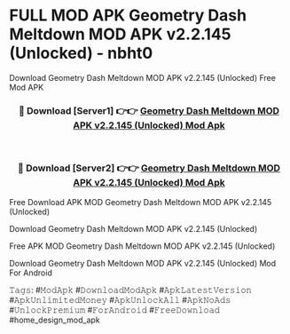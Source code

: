 # FULL MOD APK Geometry Dash Meltdown MOD APK v2.2.145 (Unlocked) - nbht0
Download Geometry Dash Meltdown MOD APK v2.2.145 (Unlocked) Free Mod APK

<div align="center">
<h3>🔴 Download [Server1] 👉👉 <a href="https://apk-comot.site?title=Geometry_Dash_Meltdown_MOD_APK_v2.2.145_(Unlocked)">Geometry Dash Meltdown MOD APK v2.2.145 (Unlocked) Mod Apk</a></h3><br>

<h3>🔴 Download [Server2] 👉👉 <a href="https://apk-comot.site?title=Geometry_Dash_Meltdown_MOD_APK_v2.2.145_(Unlocked)">Geometry Dash Meltdown MOD APK v2.2.145 (Unlocked) Mod Apk</a></h3>
</div>


Free Download APK MOD Geometry Dash Meltdown MOD APK v2.2.145 (Unlocked)

Download Geometry Dash Meltdown MOD APK v2.2.145 (Unlocked) 

Free APK MOD Geometry Dash Meltdown MOD APK v2.2.145 (Unlocked) 

Download Geometry Dash Meltdown MOD APK v2.2.145 (Unlocked) Mod For Android

𝚃𝚊𝚐𝚜: #𝙼𝚘𝚍𝙰𝚙𝚔 #𝙳𝚘𝚠𝚗𝚕𝚘𝚊𝚍𝙼𝚘𝚍𝙰𝚙𝚔 #𝙰𝚙𝚔𝙻𝚊𝚝𝚎𝚜𝚝𝚅𝚎𝚛𝚜𝚒𝚘𝚗 #𝙰𝚙𝚔𝚄𝚗𝚕𝚒𝚖𝚒𝚝𝚎𝚍𝙼𝚘𝚗𝚎𝚢 #𝙰𝚙𝚔𝚄𝚗𝚕𝚘𝚌𝚔𝙰𝚕𝚕 #𝙰𝚙𝚔𝙽𝚘𝙰𝚍𝚜 #𝚄𝚗𝚕𝚘𝚌𝚔𝙿𝚛𝚎𝚖𝚒𝚞𝚖 #𝙵𝚘𝚛𝙰𝚗𝚍𝚛𝚘𝚒𝚍 #𝙵𝚛𝚎𝚎𝙳𝚘𝚠𝚗𝚕𝚘𝚊𝚍 #home_design_mod_apk